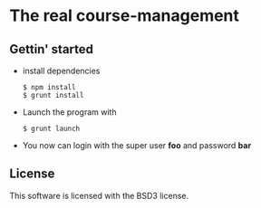 # The real course-management

## Gettin' started

* install dependencies

  ```
  $ npm install
  $ grunt install
  ```
* Launch the program with

  ```
  $ grunt launch
  ```

* You now can login with the super user **foo** and password **bar**

## License

This software is licensed with the BSD3 license.
